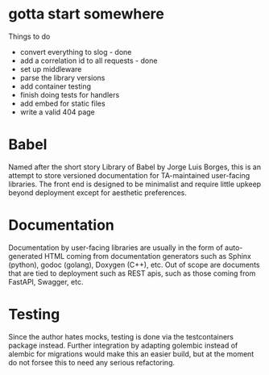 # gotta start somewhere

Things to do
- convert everything to slog - done
- add a correlation id to all requests - done
- set up middleware
- parse the library versions
- add container testing
- finish doing tests for handlers
- add embed for static files
- write a valid 404 page

# Babel

Named after the short story Library of Babel by Jorge Luis Borges, this is an attempt to store
versioned documentation for TA-maintained user-facing libraries. The front end is designed to be
minimalist and require little upkeep beyond deployment except for aesthetic preferences.

# Documentation

Documentation by user-facing libraries are usually in the form of auto-generated HTML coming from
documentation generators such as Sphinx (python), godoc (golang), Doxygen (C++), etc. Out of scope are
documents that are tied to deployment such as REST apis, such as those coming from FastAPI, Swagger,
etc.

# Testing

Since the author hates mocks, testing is done via the testcontainers package instead. Further
integration by adapting golembic instead of alembic for migrations would make this an easier build,
but at the moment do not forsee this to need any serious refactoring.
